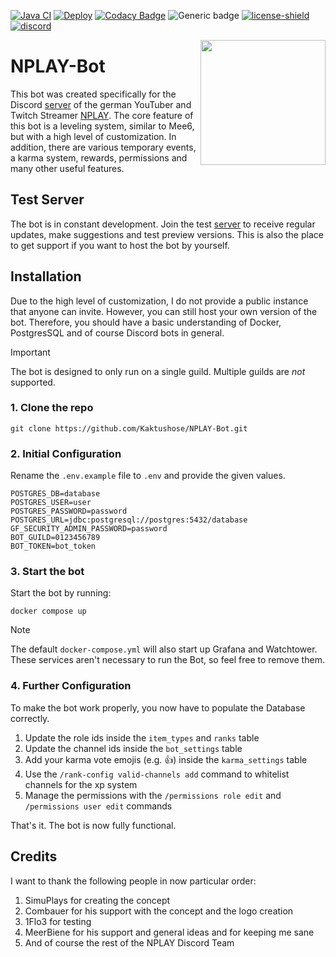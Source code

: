 [![Java CI](https://github.com/Kaktushose/NPLAY-Bot/actions/workflows/maven.yml/badge.svg)](https://github.com/Kaktushose/NPLAY-Bot/actions/workflows/maven.yml)
[![Deploy](https://github.com/Kaktushose/NPLAY-Bot/actions/workflows/deploy.yml/badge.svg)](https://github.com/Kaktushose/NPLAY-Bot/actions/workflows/deploy.yml)
[![Codacy Badge](https://app.codacy.com/project/badge/Grade/6eaa0127de99428795b4f5f759da188a)](https://www.codacy.com/gh/Kaktushose/NPLAY-Bot/dashboard?utm_source=github.com&utm_medium=referral&utm_content=Kaktushose/Levelbot&utm_campaign=Badge_Grade)
![Generic badge](https://img.shields.io/badge/Version-3.0.0-86c240".svg)
[![license-shield](https://img.shields.io/badge/License-Apache%202.0-lightgrey.svg)]()
<a href="https://discord.gg/qcpeZQhJf5">
<img src="https://discordapp.com/api/guilds/367353132772098048/embed.png" alt="discord">
</a>

<img align="right" src="https://avatars.githubusercontent.com/u/170041565?s=400&u=c3ca1781422297c0f4f4b236e634b4864d431943&v=4" height=200 width=200>

# NPLAY-Bot

This bot was created specifically for the Discord [server](https://discord.gg/qcpeZQhJf5) of the german YouTuber and Twitch Streamer [NPLAY](https://www.youtube.com/nplay). The core feature of this bot is a leveling system, similar to Mee6, but with a high level of customization. 
In addition, there are various temporary events, a karma system, rewards, permissions and many other useful features.

## Test Server

The bot is in constant development. Join the test [server](https://discord.gg/JYWezvQ) to receive regular updates, make suggestions and test preview versions. This is also the place to get support if you want to host the bot by yourself.

## Installation
Due to the high level of customization, I do not provide a public instance that anyone can invite. However, you can still host your own version of the bot. Therefore, you should have a basic understanding of Docker, PostgresSQL and of course Discord bots in general.

> [!IMPORTANT]  
> The bot is designed to only run on a single guild. Multiple guilds are *not* supported. 

### 1. Clone the repo

```
git clone https://github.com/Kaktushose/NPLAY-Bot.git
```

### 2. Initial Configuration

Rename the `.env.example` file to `.env` and provide the given values. 

```env
POSTGRES_DB=database
POSTGRES_USER=user
POSTGRES_PASSWORD=password
POSTGRES_URL=jdbc:postgresql://postgres:5432/database
GF_SECURITY_ADMIN_PASSWORD=password
BOT_GUILD=0123456789
BOT_TOKEN=bot_token
```

### 3. Start the bot

Start the bot by running:

```
docker compose up
```

> [!NOTE]
> The default `docker-compose.yml` will also start up Grafana and Watchtower. These services aren't necessary to run the Bot, so feel free to remove them.

### 4. Further Configuration

To make the bot work properly, you now have to populate the Database correctly. 

1. Update the role ids inside the `item_types` and `ranks` table
2. Update the channel ids inside the `bot_settings` table
3. Add your karma vote emojis (e.g. 👍) inside the `karma_settings` table
4. Use the `/rank-config valid-channels add` command to whitelist  channels for the xp system
5. Manage the permissions with the `/permissions role edit` and `/permissions user edit` commands

That's it. The bot is now fully functional. 

## Credits

I want to thank the following people in now particular order:

1. SimuPlays for creating the concept
2. Combauer for his support with the concept and the logo creation
3. 1Flo3 for testing 
4. MeerBiene for his support and general ideas and for keeping me sane
5. And of course the rest of the NPLAY Discord Team
